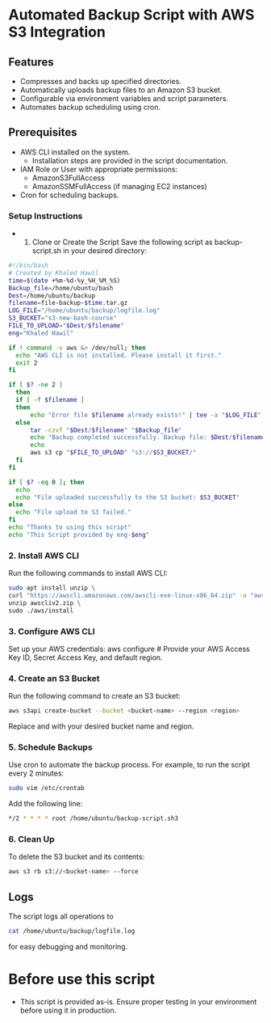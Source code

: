 # Automated Backup Script with AWS S3 Integration 

## Features 
-    Compresses and backs up specified directories.
-    Automatically uploads backup files to an Amazon S3 bucket.
-    Configurable via environment variables and script parameters.
-    Automates backup scheduling using cron.
## Prerequisites
- AWS CLI installed on the system.
    - Installation steps are provided in the script documentation.
- IAM Role or User with appropriate permissions:
   - AmazonS3FullAccess
   - AmazonSSMFullAccess (if managing EC2 instances)
- Cron for scheduling backups.

### Setup Instructions
- 1. Clone or Create the Script
Save the following script as backup-script.sh in your desired directory:
```bash
#!/bin/bash
# Created by Khaled Hawil 
time=$(date +%m-%d-%y_%H_%M_%S)
Backup_file=/home/ubuntu/bash
Dest=/home/ubuntu/backup
filename=file-backup-$time.tar.gz
LOG_FILE="/home/ubuntu/backup/logfile.log"
S3_BUCKET="s3-new-bash-course"
FILE_TO_UPLOAD="$Dest/$filename"
eng="Khaled Hawil"

if ! command -v aws &> /dev/null; then
  echo "AWS CLI is not installed. Please install it first."
  exit 2
fi

if [ $? -ne 2 ]
  then
  if [ -f $filename ]
  then
      echo "Error file $filename already exists!" | tee -a "$LOG_FILE"
  else
      tar -czvf "$Dest/$filename" "$Backup_file" 
      echo "Backup completed successfully. Backup file: $Dest/$filename " | tee -a "$LOG_FILE"
      echo
      aws s3 cp "$FILE_TO_UPLOAD" "s3://$S3_BUCKET/"
  fi
fi

if [ $? -eq 0 ]; then
  echo
  echo "File uploaded successfully to the S3 bucket: $S3_BUCKET"
else
  echo "File upload to S3 failed."
fi
echo "Thanks to using this script"
echo "This Script provided by eng-$eng"
```
### 2. Install AWS CLI
Run the following commands to install AWS CLI:
```bash
sudo apt install unzip \
curl "https://awscli.amazonaws.com/awscli-exe-linux-x86_64.zip" -o "awscliv2.zip" \
unzip awscliv2.zip \
sudo ./aws/install
```
### 3. Configure AWS CLI
Set up your AWS credentials:
aws configure # Provide your AWS Access Key ID, Secret Access Key, and default region.
### 4. Create an S3 Bucket
Run the following command to create an S3 bucket:
```bash
aws s3api create-bucket --bucket <bucket-name> --region <region>
```
Replace <bucket-name> and <region> with your desired bucket name and region.

### 5. Schedule Backups
Use cron to automate the backup process. For example, to run the script every 2 minutes:
  ```bash
sudo vim /etc/crontab
```
Add the following line:
  ```bash 
*/2 * * * * root /home/ubuntu/backup-script.sh3
``` 
### 6. Clean Up
To delete the S3 bucket and its contents:
```bash
aws s3 rb s3://<bucket-name> --force
```

## Logs
The script logs all operations to 
```bash
cat /home/ubuntu/backup/logfile.log 
```
for easy debugging and monitoring.
# Before use this script
* This script is provided as-is. Ensure proper testing in your environment before using it in production.

